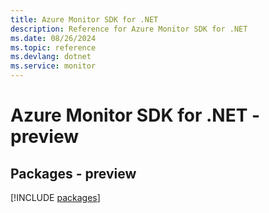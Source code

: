 ```yaml
---
title: Azure Monitor SDK for .NET
description: Reference for Azure Monitor SDK for .NET
ms.date: 08/26/2024
ms.topic: reference
ms.devlang: dotnet
ms.service: monitor
---
```

# Azure Monitor SDK for .NET - preview
## Packages - preview
[!INCLUDE [packages](monitor-index.md)]